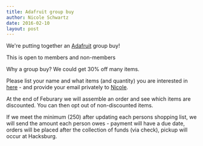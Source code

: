 ```yaml
---
title: Adafruit group buy
author: Nicole Schwartz
date: 2016-02-10
layout: post
---
```


We're putting together an [Adafruit](http://adafruit.com/) group buy!

This is open to members and non-members

Why a group buy? We could get 30% off many items.

Please list your name and what items (and quantity) you are interested in [here](https://wiki.hacksburg.org/adafruit_wish_list) - and provide your email privately to [Nicole](mailto:nicole@hacksburg.org).

At the end of Feburary we will assemble an order and see which items are discounted. You can then opt out of non-discounted items.

If we meet the minimum (250) after updating each persons shopping list, we will send the amount each person owes - payment will have a due date, orders will be placed after the collection of funds (via check), pickup will occur at Hacksburg.
